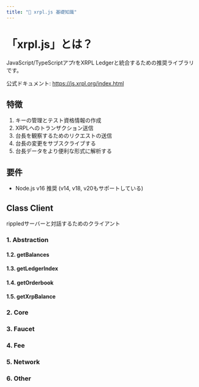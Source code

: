 ```yaml
---
title: "📘 xrpl.js 基礎知識"
---
```


# 「xrpl.js」とは？

JavaScript/TypeScriptアプrをXRPL Ledgerと統合するための推奨ライブラリです。

公式ドキュメント: https://js.xrpl.org/index.html

## 特徴

1. キーの管理とテスト資格情報の作成
2. XRPLへのトランザクション送信
3. 台長を観察するためのリクエストの送信
4. 台長の変更をサブスクライブする
5. 台長データをより便利な形式に解析する

## 要件

- Node.js v16 推奨 (v14, v18, v20もサポートしている)

## Class Client

rippledサーバーと対話するためのクライアント

### 1. Abstraction

#### 1.2. getBalances

#### 1.3. getLedgerIndex

#### 1.4. getOrderbook

#### 1.5. getXrpBalance

### 2. Core

### 3. Faucet

### 4. Fee

### 5. Network

### 6. Other
